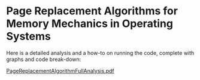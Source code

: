 # Page Replacement Algorithms for Memory Mechanics in Operating Systems

Here is a detailed analysis and a how-to on running the code, complete with graphs and code break-down:

[PageReplacementAlgorithmFullAnalysis.pdf](https://github.com/Austin-Faulkner/Page_Replacement_Algorithms/files/8351659/PageReplacementAlgorithmFullAnalysis.pdf)


